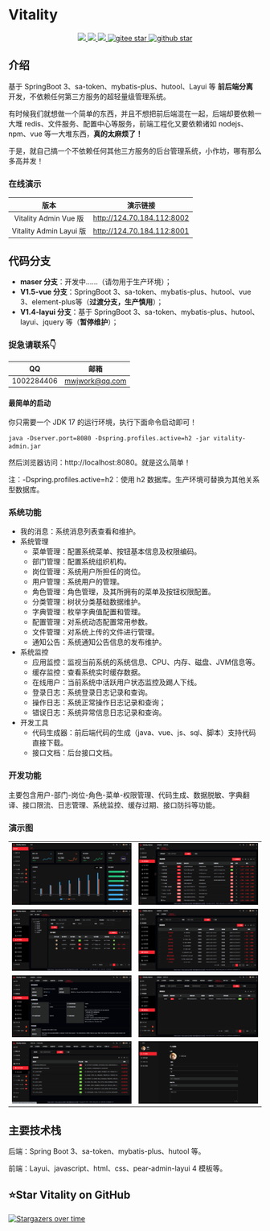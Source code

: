 # Vitality
<p align="center">	
	<a target="_blank" href="https://search.maven.org/search?q=g:%22com.github.mengweijin%22%20AND%20a:%22vitality-parent%22">
		<img src="https://img.shields.io/maven-central/v/com.github.mengweijin/vitality-parent" />
	</a>
	<a target="_blank" href="https://github.com/mengweijin/vitality/blob/master/LICENSE">
		<img src="https://img.shields.io/badge/license-Apache2.0-blue.svg" />
	</a>
	<a target="_blank" href="https://www.oracle.com/technetwork/java/javase/downloads/index.html">
		<img src="https://img.shields.io/badge/JDK-17-green.svg" />
	</a>
	<a target="_blank" href="https://gitee.com/mengweijin/vitality/stargazers">
		<img src="https://gitee.com/mengweijin/vitality/badge/star.svg?theme=dark" alt='gitee star'/>
	</a>
	<a target="_blank" href='https://github.com/mengweijin/vitality'>
		<img src="https://img.shields.io/github/stars/mengweijin/vitality.svg?style=social" alt="github star"/>
	</a>
</p>

## 介绍

基于 SpringBoot 3、sa-token、mybatis-plus、hutool、Layui 等 **前后端分离** 开发，不依赖任何第三方服务的超轻量级管理系统。

有时候我们就想做一个简单的东西，并且不想把前后端混在一起，后端却要依赖一大堆 redis、文件服务、配置中心等服务，前端工程化又要依赖诸如 nodejs、npm、vue 等一大堆东西，**真的太麻烦了！**

于是，就自己搞一个不依赖任何其他三方服务的后台管理系统，小作坊，哪有那么多高并发！

### 在线演示
|           版本           |            演示链接            |
|:----------------------:|:--------------------------:|
|  Vitality Admin Vue 版  | http://124.70.184.112:8002 |
| Vitality Admin Layui 版 | http://124.70.184.112:8001 |

## 代码分支

* **maser 分支**：开发中......（请勿用于生产环境）；
* **V1.5-vue 分支**：SpringBoot 3、sa-token、mybatis-plus、hutool、vue 3、element-plus等（**过渡分支，生产慎用**）；
* **V1.4-layui 分支**：基于 SpringBoot 3、sa-token、mybatis-plus、hutool、layui、jquery 等（**暂停维护**）；


### 捉急请联系👇
|     QQ      |       邮箱        |
|:-----------:|:---------------:|
| 1002284406  | mwjwork@qq.com  |

#### 最简单的启动

你只需要一个 JDK 17 的运行环境，执行下面命令启动即可！

```shell
java -Dserver.port=8080 -Dspring.profiles.active=h2 -jar vitality-admin.jar
```

然后浏览器访问：http://localhost:8080。就是这么简单！

注：-Dspring.profiles.active=h2：使用 h2 数据库。生产环境可替换为其他关系型数据库。

### 系统功能

- 我的消息：系统消息列表查看和维护。
- 系统管理
  - 菜单管理：配置系统菜单、按钮基本信息及权限编码。
  - 部门管理：配置系统组织机构。
  - 岗位管理：系统用户所担任的岗位。
  - 用户管理：系统用户的管理。
  - 角色管理：角色管理，及其所拥有的菜单及按钮权限配置。
  - 分类管理：树状分类基础数据维护。
  - 字典管理：枚举字典值配置和管理。
  - 配置管理：对系统动态配置常用参数。
  - 文件管理：对系统上传的文件进行管理。
  - 通知公告：系统通知公告信息的发布维护。
- 系统监控 
  - 应用监控：监视当前系统的系统信息、CPU、内存、磁盘、JVM信息等。
  - 缓存监控：查看系统实时缓存数据。
  - 在线用户：当前系统中活跃用户状态监控及踢人下线。
  - 登录日志：系统登录日志记录和查询。
  - 操作日志：系统正常操作日志记录和查询；
  - 错误日志：系统异常信息日志记录和查询。
- 开发工具
  - 代码生成器：前后端代码的生成（java、vue、js、sql、脚本）支持代码直接下载。
  - 接口文档：后台接口文档。

### 开发功能

主要包含用户-部门-岗位-角色-菜单-权限管理、代码生成、数据脱敏、字典翻译、接口限流、日志管理、系统监控、缓存过期、接口防抖等功能。

### 演示图
|                                    |                                    |    
|-----------------------------------:|:-----------------------------------|
| ![image](docs/readme/images/1.png) | ![image](docs/readme/images/2.png) | 
| ![image](docs/readme/images/3.png) | ![image](docs/readme/images/4.png) | 
| ![image](docs/readme/images/5.png) | ![image](docs/readme/images/6.png) | 
| ![image](docs/readme/images/7.png) | ![image](docs/readme/images/8.png) | 


## 主要技术栈

后端：Spring Boot 3、sa-token、mybatis-plus、hutool 等。

前端：Layui、javascript、html、css、pear-admin-layui 4 模板等。

## ⭐Star Vitality on GitHub

[![Stargazers over time](https://starchart.cc/mengweijin/vitality.svg)](https://starchart.cc/mengweijin/vitality)
